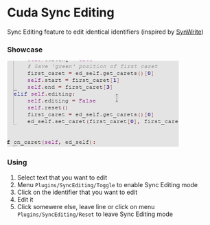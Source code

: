 #  Cuda Sync Editing
Sync Editing feature to edit identical identifiers (inspired by [SynWrite](http://uvviewsoft.com/synwrite/))

### Showcase
![A plugin showcase gif](using.gif)

### Using
1. Select text that you want to edit
2. Menu `Plugins/SyncEditing/Toggle` to enable Sync Editing mode
3. Click on the identifier that you want to edit
4. Edit it
5. Click somewere else, leave line or click on menu `Plugins/SyncEditing/Reset` to leave Sync Editing mode
